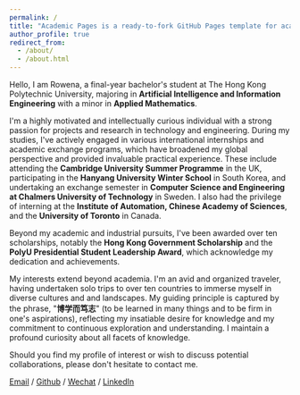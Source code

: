 ```yaml
---
permalink: /
title: "Academic Pages is a ready-to-fork GitHub Pages template for academic personal websites"
author_profile: true
redirect_from: 
  - /about/
  - /about.html
---
```


Hello, I am Rowena, a final-year bachelor's student at The Hong Kong Polytechnic University, majoring in **Artificial Intelligence and Information Engineering** with a minor in **Applied Mathematics**.

I'm a highly motivated and intellectually curious individual with a strong passion for projects and research in technology and engineering. During my studies, I've actively engaged in various international internships and academic exchange programs, which have broadened my global perspective and provided invaluable practical experience. These include attending the **Cambridge University Summer Programme** in the UK, participating in the **Hanyang University Winter School** in South Korea, and undertaking an exchange semester in **Computer Science and Engineering at Chalmers University of Technology** in Sweden. I also had the privilege of interning at the **Institute of Automation, Chinese Academy of Sciences**, and the **University of Toronto** in Canada.

Beyond my academic and industrial pursuits, I've been awarded over ten scholarships, notably the **Hong Kong Government Scholarship** and the **PolyU Presidential Student Leadership Award**, which acknowledge my dedication and achievements.

My interests extend beyond academia. I'm an avid and organized traveler, having undertaken solo trips to over ten countries to immerse myself in diverse cultures and and landscapes. My guiding principle is captured by the phrase, "**博学而笃志**" (to be learned in many things and to be firm in one's aspirations), reflecting my insatiable desire for knowledge and my commitment to continuous exploration and understanding. I maintain a profound curiosity about all facets of knowledge.

Should you find my profile of interest or wish to discuss potential collaborations, please don't hesitate to contact me.

[Email](mailto:rowena.liu@connect.polyu.hk) / [Github](https://github.com/RowenaZnS) / [Wechat](../images/wechat.jpg) / [LinkedIn](www.linkedin.com/in/rowena-liu-553bb0278)
